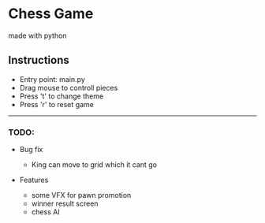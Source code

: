# Chess Game
made with python

## Instructions
- Entry point: main.py
- Drag mouse to controll pieces
- Press 't' to change theme
- Press 'r' to reset game

-----------------

### TODO:

- Bug fix
    - King can move to grid which it cant go

- Features
    - some VFX for pawn promotion
    - winner result screen
    - chess AI